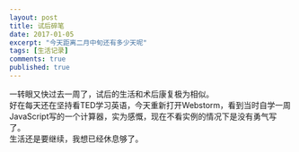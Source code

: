 ```yaml
---
layout: post
title: 试后碎笔
date: 2017-01-05
excerpt: "今天距离二月中旬还有多少天呢"
tags: [生活记录]
comments: true
published: true
---
```

一转眼又快过去一周了，试后的生活和术后康复极为相似。  
好在每天还在坚持看TED学习英语，今天重新打开Webstorm，看到当时自学一周JavaScript写的一个计算器，实为感慨，现在不看实例的情况下是没有勇气写了。  
生活还是要继续，我想已经休息够了。  
